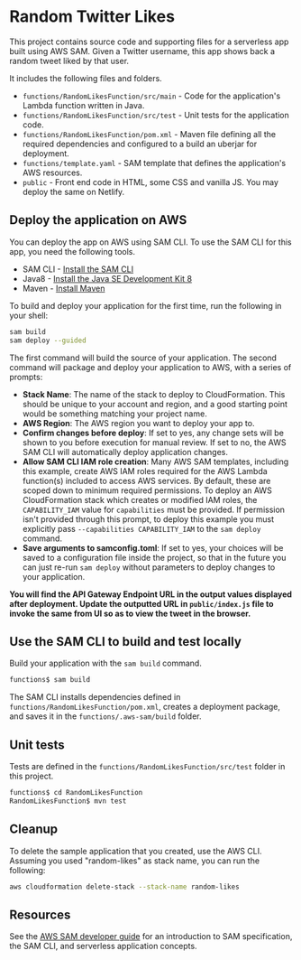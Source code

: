 # Random Twitter Likes

This project contains source code and supporting files for a serverless app built using AWS SAM. Given a Twitter username, this app shows back a random tweet liked by that user.

It includes the following files and folders.

- `functions/RandomLikesFunction/src/main` - Code for the application's Lambda function written in Java.
- `functions/RandomLikesFunction/src/test` - Unit tests for the application code. 
- `functions/RandomLikesFunction/pom.xml` - Maven file defining all the required dependencies and configured to a build an uberjar for deployment.
- `functions/template.yaml` - SAM template that defines the application's AWS resources.
- `public` - Front end code in HTML, some CSS and vanilla JS. You may deploy the same on Netlify.

## Deploy the application on AWS

You can deploy the app on AWS using SAM CLI. To use the SAM CLI for this app, you need the following tools.

* SAM CLI - [Install the SAM CLI](https://docs.aws.amazon.com/serverless-application-model/latest/developerguide/serverless-sam-cli-install.html)
* Java8 - [Install the Java SE Development Kit 8](http://www.oracle.com/technetwork/java/javase/downloads/jdk8-downloads-2133151.html)
* Maven - [Install Maven](https://maven.apache.org/install.html)

To build and deploy your application for the first time, run the following in your shell:

```bash
sam build
sam deploy --guided
```

The first command will build the source of your application. The second command will package and deploy your application to AWS, with a series of prompts:

* **Stack Name**: The name of the stack to deploy to CloudFormation. This should be unique to your account and region, and a good starting point would be something matching your project name.
* **AWS Region**: The AWS region you want to deploy your app to.
* **Confirm changes before deploy**: If set to yes, any change sets will be shown to you before execution for manual review. If set to no, the AWS SAM CLI will automatically deploy application changes.
* **Allow SAM CLI IAM role creation**: Many AWS SAM templates, including this example, create AWS IAM roles required for the AWS Lambda function(s) included to access AWS services. By default, these are scoped down to minimum required permissions. To deploy an AWS CloudFormation stack which creates or modified IAM roles, the `CAPABILITY_IAM` value for `capabilities` must be provided. If permission isn't provided through this prompt, to deploy this example you must explicitly pass `--capabilities CAPABILITY_IAM` to the `sam deploy` command.
* **Save arguments to samconfig.toml**: If set to yes, your choices will be saved to a configuration file inside the project, so that in the future you can just re-run `sam deploy` without parameters to deploy changes to your application.

**You will find the API Gateway Endpoint URL in the output values displayed after deployment. Update the outputted URL in `public/index.js` file to invoke the same from UI so as to view the tweet in the browser.**

## Use the SAM CLI to build and test locally

Build your application with the `sam build` command.

```bash
functions$ sam build
```

The SAM CLI installs dependencies defined in `functions/RandomLikesFunction/pom.xml`, creates a deployment package, and saves it in the `functions/.aws-sam/build` folder.

## Unit tests

Tests are defined in the `functions/RandomLikesFunction/src/test` folder in this project.

```bash
functions$ cd RandomLikesFunction
RandomLikesFunction$ mvn test
```

## Cleanup

To delete the sample application that you created, use the AWS CLI. Assuming you used "random-likes" as stack name, you can run the following:

```bash
aws cloudformation delete-stack --stack-name random-likes
```

## Resources

See the [AWS SAM developer guide](https://docs.aws.amazon.com/serverless-application-model/latest/developerguide/what-is-sam.html) for an introduction to SAM specification, the SAM CLI, and serverless application concepts.